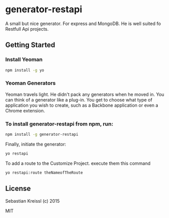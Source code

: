 # generator-restapi
A small but nice generator. For express and MongoDB. He is well suited fo Restfull Api projects.

## Getting Started

### Install Yeoman
```bash
npm install -g yo
```

### Yeoman Generators

Yeoman travels light. He didn't pack any generators when he moved in. You can think of a generator like a plug-in. You get to choose what type of application you wish to create, such as a Backbone application or even a Chrome extension.

### To install generator-restapi from npm, run:

```bash
npm install -g generator-restapi
```

Finally, initiate the generator:

```bash
yo restapi
```
To add a route to the Customize Project. execute them this command

```bash
yo restapi:route theNameofTheRoute
```

## License
Sebastian Kreissl (c) 2015

MIT

